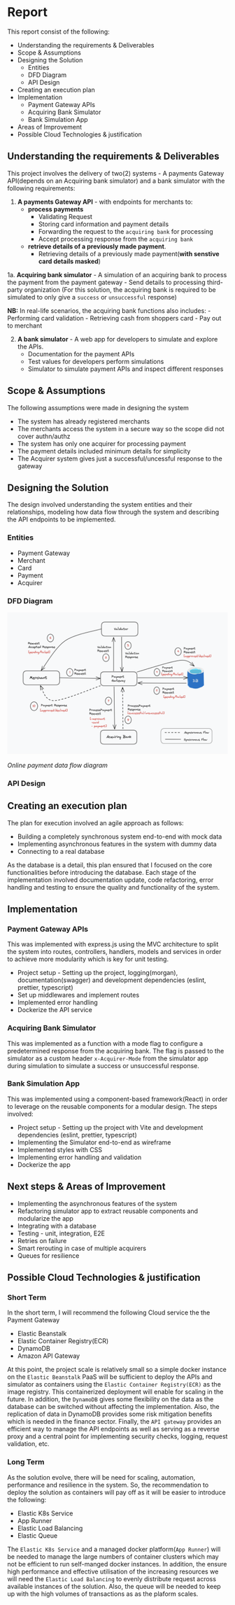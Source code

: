 # Report

This report consist of the following:
- Understanding the requirements & Deliverables
- Scope & Assumptions
- Designing the Solution
    - Entities
    - DFD Diagram
    - API Design
- Creating an execution plan
- Implementation
    - Payment Gateway APIs
    - Acquiring Bank Simulator
    - Bank Simulation App
- Areas of Improvement
- Possible Cloud Technologies & justification

## Understanding the requirements & Deliverables

This project involves the delivery of two(2) systems - A payments Gateway API(depends on an Acquiring bank simulator) and a bank simulator with the following requirements:

1. **A payments Gateway API** - with endpoints for merchants to:
    - **process payments**
        - Validating Request
        - Storing card information and payment details
        - Forwarding the request to the `acquiring bank` for processing
        - Accept processing response from the `acquiring bank`
    - **retrieve details of a previously made payment**.
        - Retrieving details of a previously made payment(**with senstive card details masked**)

1a. **Acquiring bank simulator** - A simulation of an acquiring bank to process the payment from the payment gateway
    - Send details to processing third-party organization (For this solution, the acquiring bank is required to be simulated to only give a `success` or `unsuccessful` response)

**NB:** In real-life scenarios, the acquiring bank functions also includes:
    - Performing card validation
    - Retrieving cash from shoppers card
    - Pay out to merchant

2. **A bank simulator** - A web app for developers to simulate and explore the APIs.
    - Documentation for the payment APIs
    - Test values for developers perform simulations
    - Simulator to simulate payment APIs and inspect different responses

## Scope & Assumptions

The following assumptions were made in designing the system
- The system has already registered merchants
- The merchants access the system in a secure way so the scope did not cover authn/authz
- The system has only one acquirer for processing payment
- The payment details included minimum details for simplicity
- The Acquirer system gives just a successful/uncessful response to the gateway

## Designing the Solution

The design involved understanding the system entities and their relationships, modeling how data flow through the system and describing the API endpoints to be implemented.

### Entities
- Payment Gateway
- Merchant
- Card
- Payment
- Acquirer

### DFD Diagram

![Online payment data flow diagram](image.png)

*Online payment data flow diagram*

### API Design

## Creating an execution plan
The plan for execution involved an agile approach as follows:

- Building a completely synchronous system end-to-end with mock data
- Implementing asynchronous features in the system with dummy data
- Connecting to a real database

As the database is a detail, this plan ensured that I focused on the core functionalities before introducing the database. Each stage of the implementation involved documentation update, code refactoring, error handling and testing to ensure the quality and functionality of the system.

## Implementation

### Payment Gateway APIs
This was implemented with express.js using the MVC architecture to split the system into routes, controllers, handlers, models and services in order to achieve more modularity which is key for unit testing.

- Project setup - Setting up the project, logging(morgan), documentation(swagger) and development dependencies (eslint, prettier, typescript)
- Set up middlewares and implement routes
- Implemented error handling
- Dockerize the API service

### Acquiring Bank Simulator
This was implemented as a function with a mode flag to configure a predetermined response from the acquiring bank. The flag is passed to the simulator as a custom header `x-Acquirer-Mode` from the simulator app during simulation to simulate a success or unsuccessful response.

### Bank Simulation App
This was implemented using a component-based framework(React) in order to leverage on the reusable components for a modular design. The steps involved:

- Project setup - Setting up the project with Vite and development dependencies (eslint, prettier, typescript)
- Implementing the Simulator end-to-end as wireframe
- Implemented styles with CSS
- Implementing error handling and validation
- Dockerize the app

## Next steps & Areas of Improvement
- Implementing the asynchronous features of the system
- Refactoring simulator app to extract reusable components and modularize the app
- Integrating with a database 
- Testing - unit, integration, E2E
- Retries on failure
- Smart rerouting in case of multiple acquirers
- Queues for resilience

## Possible Cloud Technologies & justification

### Short Term

In the short term, I will recommend the following Cloud service the the Payment Gateway
- Elastic Beanstalk
- Elastic Container Registry(ECR)
- DynamoDB
- Amazon API Gateway

At this point, the project scale is relatively small so a simple docker instance on the `Elastic Beanstalk` PaaS will be sufficient to deploy the APIs and simulator as containers using the `Elastic Container Registry(ECR)` as the image registry. This containerized deployment will enable for scaling in the future. In addition, the `DynamoDB` gives some flexibility on the data as the database can be switched without affecting the implementation. Also, the replication of data in DynamoDB provides some risk mitigation benefits which is needed in the finance sector. Finally, the `API gateway` provides an efficient way to manage the API endpoints as well as serving as a reverse proxy and a central point for implementing security checks, logging, request validation, etc.

### Long Term

As the solution evolve, there will be need for scaling, automation, performance and resilience in the system. So, the recommendation to deploy the solution as containers will pay off as it will be easier to introduce the following:

- Elastic K8s Service
- App Runner
- Elastic Load Balancing
- Elastic Queue

The `Elastic K8s Service` and a managed docker platform(`App Runner`) will be needed to manage the large numbers of container clusters which may not be efficient to run self-manged docker instances. In addition, the ensure high performance and effective utilisation of the increasing resources we will need the `Elastic Load Balancing` to evenly distribute request across available instances of the solution. Also, the queue will be needed to keep up with the high volumes of transactions as as the plaform scales.